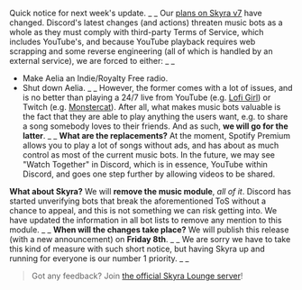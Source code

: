 Quick notice for next week's update.
_ _
Our [plans on Skyra v7](https://skyra.notion.site/Skyra-v7-922ba06004654142a7b63347a92513a8) have changed. Discord's latest changes (and actions) threaten music bots as a whole as they must comply with third-party Terms of Service, which includes YouTube's, and because YouTube playback requires web scrapping and some reverse engineering (all of which is handled by an external service), we are forced to either:
_ _
- Make Aelia an Indie/Royalty Free radio.
- Shut down Aelia.
_ _
However, the former comes with a lot of issues, and is no better than playing a 24/7 live from YouTube (e.g. [Lofi Girl](https://www.youtube.com/watch?v=5qap5aO4i9A)) or Twitch (e.g. [Monstercat](https://www.twitch.tv/monstercat)). After all, what makes music bots valuable is the fact that they are able to play anything the users want, e.g. to share a song somebody loves to their friends. And as such, __we will go for the latter__.
_ _
**What are the replacements?** At the moment, Spotify Premium allows you to play a lot of songs without ads, and has about as much control as most of the current music bots. In the future, we may see "Watch Together" in Discord, which is in essence, YouTube within Discord, and goes one step further by allowing videos to be shared.

**What about Skyra?** We will __remove the music module__, _all of it_. Discord has started unverifying bots that break the aforementioned ToS without a chance to appeal, and this is not something we can risk getting into. We have updated the information in all bot lists to remove any mention to this module.
_ _
**When will the changes take place?** We will publish this release (with a new announcement) on __Friday 8th__.
_ _
We are sorry we have to take this kind of measure with such short notice, but having Skyra up and running for everyone is our number 1 priority.
_ _
> Got any feedback? Join [the official Skyra Lounge server](https://join.skyra.pw)!